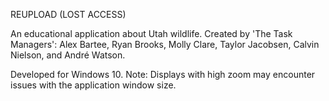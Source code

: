 REUPLOAD (LOST ACCESS)

An educational application about Utah wildlife. 
Created by 'The Task Managers': Alex Bartee, Ryan Brooks, Molly Clare, Taylor Jacobsen, Calvin Nielson, and André Watson.

Developed for Windows 10. Note: Displays with high zoom may encounter issues with the application window size.
